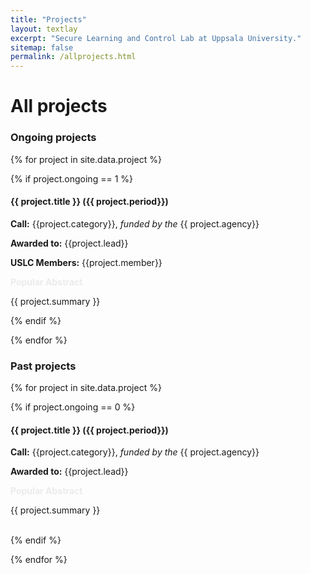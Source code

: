 ```yaml
---
title: "Projects"
layout: textlay
excerpt: "Secure Learning and Control Lab at Uppsala University."
sitemap: false
permalink: /allprojects.html
---
```


# All projects

### Ongoing projects

{% for project in site.data.project %}

{% if project.ongoing == 1 %}
<div class="row">
<div class="well">

#### {{ project.title }} ({{ project.period}})

**Call:** {{project.category}}, *funded by the* {{ project.agency}}

**Awarded to:** {{project.lead}}

**USLC Members:** {{project.member}}

<a data-toggle="collapse" href="#{{project.key}}-bib"  class="btn-abstract" style="text-decoration:none; color:#ebebeb; hover:#ebebeb;" role="button" aria-expanded="false">**Popular Abstract**</a>
<div class="collapse" id="{{project.key}}-bib"><div class="well-abs">
{{ project.summary }}
</div></div>
</div>
</div>

{% endif %}

{% endfor %}

### Past projects

{% for project in site.data.project %}

{% if project.ongoing == 0 %}
<div class="row">
<div class="well">

#### {{ project.title }} ({{ project.period}})

**Call:** {{project.category}}, *funded by the* {{ project.agency}}

**Awarded to:** {{project.lead}}

<a data-toggle="collapse" href="#{{project.key}}-bib"  class="btn-abstract" style="text-decoration:none; color:#ebebeb; hover:#ebebeb;" role="button" aria-expanded="false">**Popular Abstract**</a>
<div class="collapse" id="{{project.key}}-bib"><div class="well-abs">
{{ project.summary }}
</div></div>
</div>
</div>
<br/>

{% endif %}

{% endfor %}
